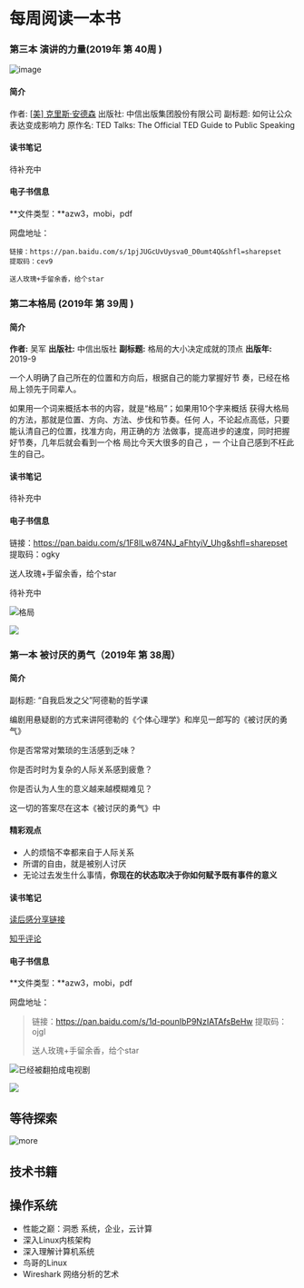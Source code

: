 

# 每周阅读一本书





###  第三本 演讲的力量(2019年 第 40周 )

![image](https://user-images.githubusercontent.com/5937331/70104496-2375d480-1679-11ea-91b0-c5e6d987bead.png)

#### 简介

 作者: [[美\] 克里斯·安德森](https://book.douban.com/author/345045/)
出版社: 中信出版集团股份有限公司
副标题: 如何让公众表达变成影响力
原作名: TED Talks: The Official TED Guide to Public Speaking 



#### 读书笔记

待补充中

#### 电子书信息
**文件类型：**azw3，mobi，pdf

网盘地址：
~~~
链接：https://pan.baidu.com/s/1pjJUGcUvUysva0_D0umt4Q&shfl=sharepset 
提取码：cev9 

送人玫瑰+手留余香，给个star
~~~





###  第二本格局 (2019年 第 39周 )

#### 简介

**作者:** 吴军
**出版社:** 中信出版社
**副标题:** 格局的大小决定成就的顶点
**出版年:** 2019-9

一个人明确了自己所在的位置和方向后，根据自己的能力掌握好节 奏，已经在格局上领先于同辈人。

如果用一个词来概括本书的内容，就是“格局”；如果用10个字来概括 获得大格局的方法，那就是位置、方向、方法、步伐和节奏。任何 人，不论起点高低，只要能认清自己的位置，找准方向，用正确的方 法做事，提高进步的速度，同时把握好节奏，几年后就会看到一个格 局比今天大很多的自己 ，一 个让自己感到不枉此生的自己。



#### 读书笔记

待补充中

#### 电子书信息



链接：https://pan.baidu.com/s/1F8lLw874NJ_aFhtyiV_Uhg&shfl=sharepset 
提取码：ogky

送人玫瑰+手留余香，给个star

待补充中

![格局 ](https://user-images.githubusercontent.com/5937331/70104602-84051180-1679-11ea-86a3-ea98aa73210b.png)

![](https://img3.doubanio.com/view/subject/l/public/s33461495.jpg)

###  第一本 被讨厌的勇气（2019年 第 38周）



#### 简介


副标题: “自我启发之父”阿德勒的哲学课



编剧用悬疑剧的方式来讲阿德勒的《个体心理学》和岸见一郎写的《被讨厌的勇气》

你是否常常对繁琐的生活感到乏味？

你是否时时为复杂的人际关系感到疲惫？

你是否认为人生的意义越来越模糊难见？

这一切的答案尽在这本《被讨厌的勇气》中



#### 精彩观点

- 人的烦恼不幸都来自于人际关系
- 所谓的自由，就是被别人讨厌
- 无论过去发生什么事情，**你现在的状态取决于你如何赋予既有事件的意义**

#### 读书笔记

[读后感分享链接](https://mp.weixin.qq.com/s/p-9yegxinVzR9aFkpKBoFA)

[知乎评论](https://www.zhihu.com/question/40399625)



#### 电子书信息

**文件类型：**azw3，mobi，pdf

网盘地址：

> 链接：https://pan.baidu.com/s/1d-pounIbP9NzIATAfsBeHw 
> 提取码：ojgl 
>
> 送人玫瑰+手留余香，给个star

![已经被翻拍成电视剧](https://upload-images.jianshu.io/upload_images/1837968-ead4073417a00ea4.png?imageMogr2/auto-orient/strip%7CimageView2/2/w/1240)

![](https://mmbiz.qpic.cn/mmbiz_jpg/2H3gcc9GEbt5cAYvOawokeMccs0oSOTtBW6YQMzrrHDRn5e6aM6byIUibz5NI8nGY9LxElSD3aurhEpfOoaxxfQ/640?wx_fmt=jpeg&tp=webp&wxfrom=5&wx_lazy=1&wx_co=1)



## 等待探索

![more](https://upload-images.jianshu.io/upload_images/1837968-3a4c430c031ab84b.png?imageMogr2/auto-orient/strip%7CimageView2/2/w/1240)



## 技术书籍

## 

## 操作系统



- 性能之巅：洞悉 系统，企业，云计算
- 深入Linux内核架构
- 深入理解计算机系统
- 鸟哥的Linux
- Wireshark 网络分析的艺术